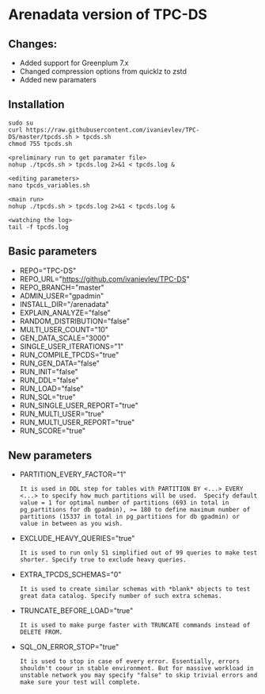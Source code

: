 # Arenadata version of TPC-DS
## Changes:

- Added support for Greenplum 7.x 
- Changed compression options from quicklz to zstd
- Added new paramaters

## Installation

```
sudo su
curl https://raw.githubusercontent.com/ivanievlev/TPC-DS/master/tpcds.sh > tpcds.sh
chmod 755 tpcds.sh

<preliminary run to get paramater file>
nohup ./tpcds.sh > tpcds.log 2>&1 < tpcds.log &

<editing parameters>
nano tpcds_variables.sh

<main run>
nohup ./tpcds.sh > tpcds.log 2>&1 < tpcds.log &

<watching the log>
tail -f tpcds.log 

```

## Basic parameters

- REPO="TPC-DS"
- REPO_URL="https://github.com/ivanievlev/TPC-DS"
- REPO_BRANCH="master"
- ADMIN_USER="gpadmin"
- INSTALL_DIR="/arenadata"
- EXPLAIN_ANALYZE="false"
- RANDOM_DISTRIBUTION="false"
- MULTI_USER_COUNT="10"
- GEN_DATA_SCALE="3000"
- SINGLE_USER_ITERATIONS="1"
- RUN_COMPILE_TPCDS="true"
- RUN_GEN_DATA="false"
- RUN_INIT="false"
- RUN_DDL="false"
- RUN_LOAD="false"
- RUN_SQL="true"
- RUN_SINGLE_USER_REPORT="true"
- RUN_MULTI_USER="true"
- RUN_MULTI_USER_REPORT="true"
- RUN_SCORE="true"

## New parameters

- PARTITION_EVERY_FACTOR="1"
    
	``It is used in DDL step for tables with PARTITION BY <...> EVERY <...> to specify how much partitions will be used. 
	Specify default value = 1 for optimal number of partitions (693 in total in pg_partitions for db gpadmin), >= 180 to define maximum number of partitions (15337 in total in pg_partitions for db gpadmin) or value in between as you wish.``  
	
- EXCLUDE_HEAVY_QUERIES="true"

	``It is used to run only 51 simplified out of 99 queries to make test shorter. Specify true to exclude heavy queries.``

- EXTRA_TPCDS_SCHEMAS="0"

	``It is used to create similar schemas with *blank* objects to test great data catalog. Specify number of such extra schemas.`` 
	
- TRUNCATE_BEFORE_LOAD="true"

	``It is used to make purge faster with TRUNCATE commands instead of DELETE FROM.``
	
- SQL_ON_ERROR_STOP="true"

	``It is used to stop in case of every error. Essentially, errors shouldn't coour in stable environment. But for massive workload in unstable network you may specify "false" to skip trivial errors and make sure your test will complete.``
